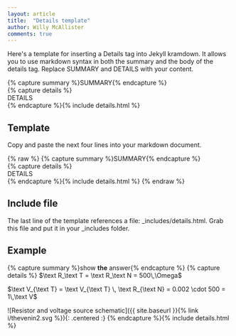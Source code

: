 ```yaml
---
layout: article
title:  "Details template"
author: Willy McAllister
comments: true
---
```


Here's a template for inserting a Details tag into Jekyll kramdown. It allows you to use markdown syntax in both the summary and the body of the details tag. Replace SUMMARY and DETAILS with your content.

{% capture summary %}SUMMARY{% endcapture %}  
{% capture details %}  
DETAILS  
{% endcapture %}{% include details.html %} 

## Template

Copy and paste the next four lines into your markdown document. 

{% raw %}
{% capture summary %}SUMMARY{% endcapture %}  
{% capture details %}  
DETAILS  
{% endcapture %}{% include details.html %} 
{% endraw %}

## Include file

The last line of the template references a file: \_includes/details.html. Grab this file and put it in your \_includes folder.

## Example

{% capture summary %}show **the** answer{% endcapture %}
{% capture details %}
$\text R_\text T = \text R_\text N = 500\,\Omega$

$\text V_{\text T} = \text V_{\text T} \, \text R_{\text N} = 0.002 \cdot 500 = 1\,\text V$

![Resistor and voltage source schematic]({{ site.baseurl }}{% link i/thevenin2.svg %}){: .centered :}
{% endcapture %}{% include details.html %} 

